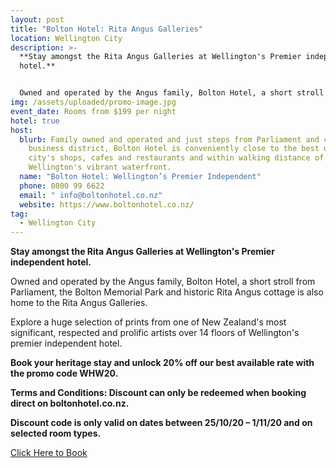 ```yaml
---
layout: post
title: "Bolton Hotel: Rita Angus Galleries"
location: Wellington City
description: >-
  **Stay amongst the Rita Angus Galleries at Wellington's Premier independent
  hotel.**


  Owned and operated by the Angus family, Bolton Hotel, a short stroll from Parliament, the Bolton Memorial Park and historic Rita Angus cottage is also home to the Rita Angus Galleries.
img: /assets/uploaded/promo-image.jpg
event_date: Rooms from $199 per night
hotel: true
host:
  blurb: Family owned and operated and just steps from Parliament and central
    business district, Bolton Hotel is conveniently close to the best of the
    city's shops, cafes and restaurants and within walking distance of
    Wellington's vibrant waterfront.
  name: "Bolton Hotel: Wellington’s Premier Independent"
  phone: 0800 99 6622
  email: " info@boltonhotel.co.nz"
  website: https://www.boltonhotel.co.nz/
tag:
  - Wellington City
---
```

**Stay amongst the Rita Angus Galleries at Wellington's Premier independent hotel.**

Owned and operated by the Angus family, Bolton Hotel, a short stroll from Parliament, the Bolton Memorial Park and historic Rita Angus cottage is also home to the Rita Angus Galleries.

Explore a huge selection of prints from one of New Zealand's most significant, respected and prolific artists over 14 floors of Wellington's premier independent hotel.



**Book your heritage stay and unlock 20% off our best available rate with the promo code WHW20.**

**Terms and Conditions: Discount can only be redeemed when booking direct on boltonhotel.co.nz.**

**Discount code is only valid on dates between 25/10/20 – 1/11/20 and on selected room types.**

[Click Here to Book](https://boltonhotel.lpages.co/bolton-hotel-wellington-heritage-week/)